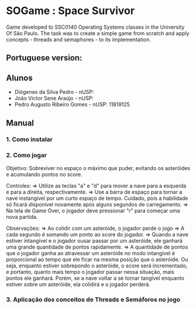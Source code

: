 # SOGame : Space Survivor

Game developed to SSC0140 Operating Systems classes in the University Of São Paulo. The task was to create a simple game from scratch and apply concepts - threads 
and semaphores - to its implementation.

## Portuguese version:

## Alunos 
 * Diógenes da Silva Pedro - nUSP:
 * João Victor Sene Araújo - nUSP:
 * Pedro Augusto Ribeiro Gomes - nUSP: 11819125

## Manual

### 1. Como instalar

### 2. Como jogar

Objetivo: Sobreviver no espaço o máximo que puder, evitando os asteróides e acumulando pontos no score.

Controles: 
  => Utilize as teclas "a" e "d" para mover a nave para a esquerda e para a direita, respectivamente. 
  => Use a barra de espaço para tornar a nave instangível por um curto espaço de tempo. Cuidado, pois a habilidade só ficará disponível novamente após alguns segundos de carregamento.
  => Na tela de Game Over, o jogador deve pressionar "r" para começar uma nova partida.

Observações:
  => Ao colidir com um asteróide, o jogador perde o jogo
  => A cada segundo é somando um ponto ao score do jogador.
  => Quando a nave estiver intangível e o jogador ousar passar por um asteróide, ele ganhará uma grande quantidade de pontos rapidamente.
  => A quantidade de pontos que o jogador ganha ao atravessar um asteróide no modo intangível é proporcional ao tempo que ele ficar na mesma posição que o asteróide. Ou seja, enquanto estiver sobrepondo o asteróide, o score será incrementado, e portanto, quanto mais tempo o jogador passar nessa situação, mais pontos ele ganhará. Porém, se a nave voltar a se tornar tangível enquanto estiver sobre um asteróide, ela colidirá e o jogador perderá.
 

### 3. Aplicação dos conceitos de Threads e Semáforos no jogo
